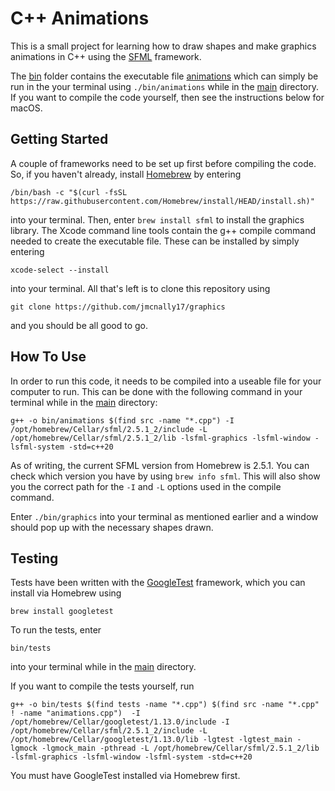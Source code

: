 # C++ Animations

This is a small project for learning how to draw shapes and make graphics animations in C++ using the [SFML](https://www.sfml-dev.org/) framework.

The [bin](https://github.com/jmcnally17/animations/tree/main/bin) folder contains the executable file [animations](https://github.com/jmcnally17/animations/blob/main/bin/animations) which can simply be run in the your terminal using `./bin/animations` while in the [main](https://github.com/jmcnally17/animations) directory. If you want to compile the code yourself, then see the instructions below for macOS.

## Getting Started

A couple of frameworks need to be set up first before compiling the code. So, if you haven't already, install [Homebrew](https://brew.sh/) by entering

```
/bin/bash -c "$(curl -fsSL https://raw.githubusercontent.com/Homebrew/install/HEAD/install.sh)"
```

into your terminal. Then, enter `brew install sfml` to install the graphics library. The Xcode command line tools contain the g++ compile command needed to create the executable file. These can be installed by simply entering

```
xcode-select --install
```

into your terminal. All that's left is to clone this repository using

```
git clone https://github.com/jmcnally17/graphics
```

and you should be all good to go.

## How To Use

In order to run this code, it needs to be compiled into a useable file for your computer to run. This can be done with the following command in your terminal while in the [main](https://github.com/jmcnally17/animations) directory:

```
g++ -o bin/animations $(find src -name "*.cpp") -I /opt/homebrew/Cellar/sfml/2.5.1_2/include -L /opt/homebrew/Cellar/sfml/2.5.1_2/lib -lsfml-graphics -lsfml-window -lsfml-system -std=c++20
```

As of writing, the current SFML version from Homebrew is 2.5.1. You can check which version you have by using `brew info sfml`. This will also show you the correct path for the `-I` and `-L` options used in the compile command.

Enter `./bin/graphics` into your terminal as mentioned earlier and a window should pop up with the necessary shapes drawn.

## Testing

Tests have been written with the [GoogleTest](http://google.github.io/googletest/) framework, which you can install via Homebrew using

```
brew install googletest
```

To run the tests, enter

```
bin/tests
```

into your terminal while in the [main](https://github.com/jmcnally17/animations) directory.

If you want to compile the tests yourself, run

```
g++ -o bin/tests $(find tests -name "*.cpp") $(find src -name "*.cpp" ! -name "animations.cpp")  -I /opt/homebrew/Cellar/googletest/1.13.0/include -I /opt/homebrew/Cellar/sfml/2.5.1_2/include -L /opt/homebrew/Cellar/googletest/1.13.0/lib -lgtest -lgtest_main -lgmock -lgmock_main -pthread -L /opt/homebrew/Cellar/sfml/2.5.1_2/lib -lsfml-graphics -lsfml-window -lsfml-system -std=c++20
```

You must have GoogleTest installed via Homebrew first.
